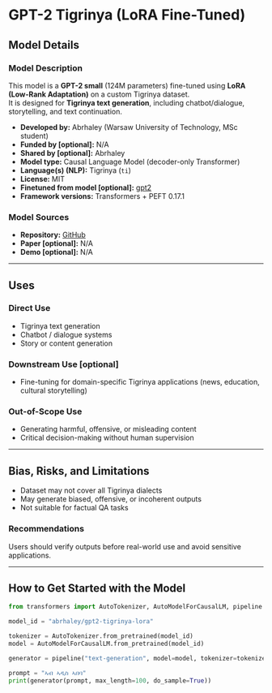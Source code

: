 # GPT-2 Tigrinya (LoRA Fine-Tuned)

## Model Details

### Model Description

This model is a **GPT-2 small** (124M parameters) fine-tuned using **LoRA (Low-Rank Adaptation)** on a custom Tigrinya dataset.  
It is designed for **Tigrinya text generation**, including chatbot/dialogue, storytelling, and text continuation.  

- **Developed by:** Abrhaley (Warsaw University of Technology, MSc student)  
- **Funded by [optional]:** N/A  
- **Shared by [optional]:** Abrhaley  
- **Model type:** Causal Language Model (decoder-only Transformer)  
- **Language(s) (NLP):** Tigrinya (`ti`)  
- **License:** MIT  
- **Finetuned from model [optional]:** [gpt2](https://huggingface.co/gpt2)  
- **Framework versions:** Transformers + PEFT 0.17.1  

### Model Sources

- **Repository:** [GitHub](https://github.com/abrhaleyarefaine1997/gpt2-tigrinya-lora)  
- **Paper [optional]:** N/A  
- **Demo [optional]:** N/A  

---

## Uses

### Direct Use

- Tigrinya text generation  
- Chatbot / dialogue systems  
- Story or content generation  

### Downstream Use [optional]

- Fine-tuning for domain-specific Tigrinya applications (news, education, cultural storytelling)  

### Out-of-Scope Use

- Generating harmful, offensive, or misleading content  
- Critical decision-making without human supervision  

---

## Bias, Risks, and Limitations

- Dataset may not cover all Tigrinya dialects  
- May generate biased, offensive, or incoherent outputs  
- Not suitable for factual QA tasks  

### Recommendations

Users should verify outputs before real-world use and avoid sensitive applications.  

---

## How to Get Started with the Model

```python
from transformers import AutoTokenizer, AutoModelForCausalLM, pipeline

model_id = "abrhaley/gpt2-tigrinya-lora"

tokenizer = AutoTokenizer.from_pretrained(model_id)
model = AutoModelForCausalLM.from_pretrained(model_id)

generator = pipeline("text-generation", model=model, tokenizer=tokenizer)

prompt = "ኣብ ኣዲስ ኣበባ"
print(generator(prompt, max_length=100, do_sample=True))
